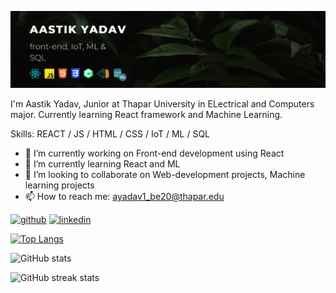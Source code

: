 
![](https://github.com/SKULLDRAGON099/banner/blob/main/Screenshot%202023-03-25%20132151.png?raw=true)

I'm Aastik Yadav, Junior at Thapar University in ELectrical and Computers major. Currently learning React framework and Machine Learning.

Skills: REACT / JS / HTML / CSS / IoT / ML / SQL

- 🔭 I’m currently working on Front-end development using React  
- 🌱 I’m currently learning React and ML 
- 👯 I’m looking to collaborate on Web-development projects, Machine learning projects 
- 📫 How to reach me:  ayadav1_be20@thapar.edu 


[<img src='https://cdn.jsdelivr.net/npm/simple-icons@3.0.1/icons/github.svg' alt='github' height='40'>](https://github.com/SKULLDRAGON099)  [<img src='https://cdn.jsdelivr.net/npm/simple-icons@3.0.1/icons/linkedin.svg' alt='linkedin' height='40'>](https://www.linkedin.com/in/aastik-yadav-cauldron/)  

[![Top Langs](https://github-readme-stats.vercel.app/api/top-langs/?username=SKULLDRAGON099)](https://github.com/anuraghazra/github-readme-stats)

![GitHub stats](https://github-readme-stats.vercel.app/api?username=SKULLDRAGON099&show_icons=true)  

![GitHub streak stats](https://streak-stats.demolab.com/?user=SKULLDRAGON099)  

